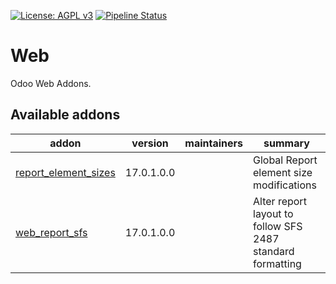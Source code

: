 [![License: AGPL v3](https://img.shields.io/badge/License-AGPL%20v3-blue.svg)](https://www.gnu.org/licenses/agpl-3.0)
[![Pipeline Status](https://gitlab.com/tawasta/odoo/web/badges/14.0-dev/pipeline.svg)](https://gitlab.com/tawasta/odoo/web/-/pipelines/)

Web
===
Odoo Web Addons.

[//]: # (addons)

Available addons
----------------
addon | version | maintainers | summary
--- | --- | --- | ---
[report_element_sizes](report_element_sizes/) | 17.0.1.0.0 |  | Global Report element size modifications
[web_report_sfs](web_report_sfs/) | 17.0.1.0.0 |  | Alter report layout to follow SFS 2487 standard formatting

[//]: # (end addons)
